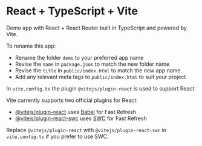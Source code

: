 # React + TypeScript + Vite

Demo app with React + React Router built in TypeScript and powered by Vite.

To rename this app:

- Rename the folder `demo` to your preferred app name
- Revise the `name` in `package.json` to match the new folder name
- Revise the `title` in `public/index.html` to match the new app name
- Add any relevant meta tags to `public/index.html` to suit your project

In `vite.config.ts` the plugin `@vitejs/plugin-react` is used to support React.

Vite currently supports two official plugins for React:

- [@vitejs/plugin-react](https://github.com/vitejs/vite-plugin-react/blob/main/packages/plugin-react/README.md) uses [Babel](https://babeljs.io/) for Fast Refresh
- [@vitejs/plugin-react-swc](https://github.com/vitejs/vite-plugin-react-swc) uses [SWC](https://swc.rs/) for Fast Refresh

Replace `@vitejs/plugin-react` with `@vitejs/plugin-react-swc` in `vite.config.ts` if you prefer to use SWC.

